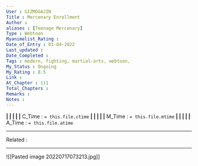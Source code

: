 ```yaml
---
User : GIZMOGAJIN
Title : Mercenary Enrollment
Author : 
aliases : [Teenage Mercenary]
Type : Webtoon
Myanimelist_Rating : 
Date_of_Entry : 01-04-2022
Last_updated : 
Date_Completed : 
Tags : modern, fighting, martial-arts, webtoon,
My_Status : Ongoing
My_Rating : 8.5
Link : 
At_Chapter : 111
Total_Chapters : 
Remarks : 
Notes : 
---
```


**|  |  |  |  |** C_Time : `= this.file.ctime` **|  |  |  |  |** M_Time : `= this.file.mtime` **|  |  |  |  |** A_Time : `= this.file.atime` 

---
Related : 

---

![[Pasted image 20220717073213.jpg]]